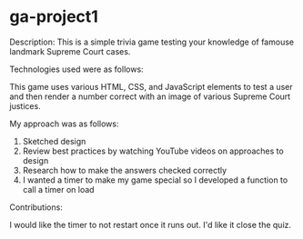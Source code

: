 # ga-project1


Description:
This is a simple trivia game testing your knowledge of famouse landmark Supreme Court cases.



Technologies used were as follows:

This game uses various HTML, CSS, and JavaScript elements to test a user and 
then render a number correct with an image of various Supreme Court justices. 

My approach was as follows:
  1. Sketched design 
  2. Review best practices by watching YouTube videos on approaches to design 
  3. Research how to make the answers checked correctly 
  4. I wanted a timer to make my game special so I developed a function to call a timer on load
  
  
Contributions:

I would like the timer to not restart once it runs out. I'd like it close the quiz. 
  
